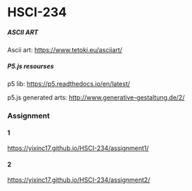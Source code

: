 # HSCI-234

##### ASCII ART

Ascii art: https://www.tetoki.eu/asciiart/

##### P5.js resourses

p5 lib: https://p5.readthedocs.io/en/latest/

p5.js generated arts: http://www.generative-gestaltung.de/2/

### Assignment
#### 1
https://yixinc17.github.io/HSCI-234/assignment1/ 
#### 2
https://yixinc17.github.io/HSCI-234/assignment2/


